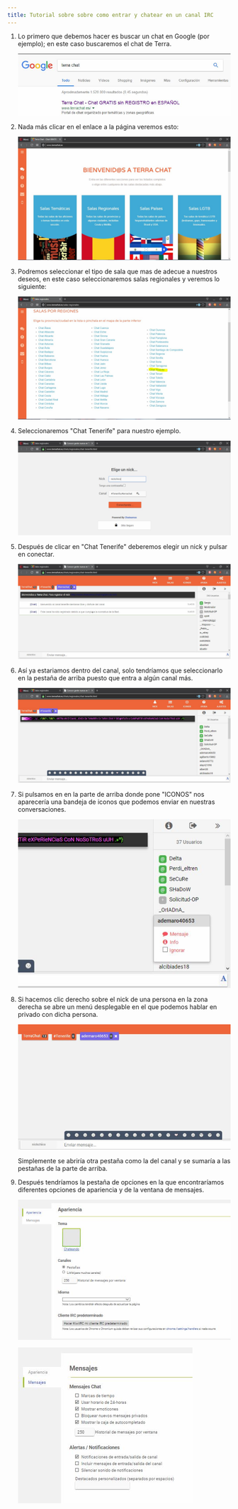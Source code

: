 ```yaml
---
title: Tutorial sobre sobre como entrar y chatear en un canal IRC
---
```


1. Lo primero que debemos hacer es buscar un chat en Google (por ejemplo); en este caso buscaremos el chat de Terra.

   ![](imagenes/buscargoogle1.JPG)

2. Nada más clicar en el enlace a la página veremos esto: 

   ![](imagenes/inicioterra.JPG)

3. Podremos seleccionar el tipo de sala que mas de adecue a nuestros deseos, en este caso seleccionaremos salas regionales y veremos lo siguiente:

   ![](imagenes/seleccionarterra.JPG)

4. Seleccionaremos "Chat Tenerife" para nuestro ejemplo.

   ![](imagenes/nickterra.JPG)

5. Después de clicar en "Chat Tenerife" deberemos elegir un nick y pulsar en conectar.

   ![](imagenes/pantalla1terra.JPG)

6. Así ya estariamos dentro del canal, solo tendríamos que seleccionarlo en la pestaña de arriba puesto que entra a algún canal más.

   ![](imagenes/iconosterra.JPG)

7. Si pulsamos en en la parte de arriba donde pone "ICONOS" nos aparecería una bandeja de iconos que podemos enviar en nuestras conversaciones.

   ![](imagenes/clicarpersonaterra.JPG)

8. Si hacemos clic derecho sobre el nick de una persona en la zona derecha se abre un menú desplegable en el que podemos hablar en privado con dicha persona.

   ![](imagenes/dentropersonaterra.JPG)

   Simplemente se abriría otra pestaña como la del canal y se sumaría a las pestañas de la parte de arriba.

9. Después tendríamos la pestaña de opciones en la que encontraríamos diferentes opciones de apariencia y de la ventana de mensajes. 

   ![](imagenes/ajustesaparienciaterra.JPG)

   ![](imagenes/ajustesmensajesterra.JPG)